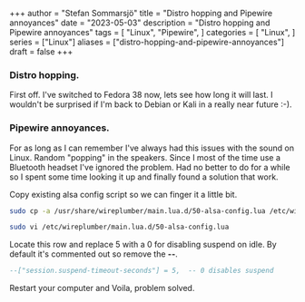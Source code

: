 +++
author = "Stefan Sommarsjö"
title = "Distro hopping and Pipewire annoyances"
date = "2023-05-03"
description = "Distro hopping and Pipewire annoyances"
tags = [
    "Linux",
	"Pipewire",
]
categories = [
    "Linux",
]
series = ["Linux"]
aliases = ["distro-hopping-and-pipewire-annoyances"]
draft = false
+++
### Distro hopping.
First off. I've switched to Fedora 38 now, lets see how long it will last. I wouldn't be surprised if I'm back to Debian or Kali in a really near future :-).

### Pipewire annoyances.
For as long as I can remember I've always had this issues with the sound on Linux. Random "popping" in the speakers.
Since I most of the time use a Bluetooth headset I've ignored the problem.
Had no better to do for a while so I spent some time looking it up and finally found a solution that work.

Copy existing alsa config script so we can finger it a little bit.
<!--more-->

```bash
sudo cp -a /usr/share/wireplumber/main.lua.d/50-alsa-config.lua /etc/wireplumber/main.lua.d/50-alsa-config.lua
```

```bash
sudo vi /etc/wireplumber/main.lua.d/50-alsa-config.lua
```

Locate this row and replace 5 with a 0 for disabling suspend on idle. By default it's commented out so remove the **--**.
```lua
--["session.suspend-timeout-seconds"] = 5,  -- 0 disables suspend
```

Restart your computer and Voila, problem solved.

